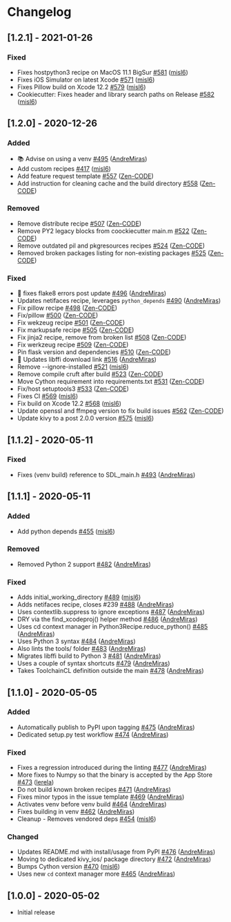 # Changelog

## [1.2.1] - 2021-01-26
### Fixed
- Fixes hostpython3 recipe on MacOS 11.1 BigSur [\#581](https://github.com/kivy/kivy-ios/issues/581) ([misl6](https://github.com/misl6))
- Fixes iOS Simulator on latest Xcode [\#571](https://github.com/kivy/kivy-ios/issues/571) ([misl6](https://github.com/misl6))
- Fixes Pillow build on Xcode 12.2 [\#579](https://github.com/kivy/kivy-ios/issues/579) ([misl6](https://github.com/misl6))
- Cookiecutter: Fixes header and library search paths on Release [\#582](https://github.com/kivy/kivy-ios/issues/582) ([misl6](https://github.com/misl6))

## [1.2.0] - 2020-12-26
### Added
- :books: Advise on using a venv [\#495](https://github.com/kivy/kivy-ios/issues/495) ([AndreMiras](https://github.com/AndreMiras))
- Add custom recipes [\#417](https://github.com/kivy/kivy-ios/issues/417) ([misl6](https://github.com/misl6))
- Add feature request template [\#557](https://github.com/kivy/kivy-ios/issues/557) ([Zen-CODE](https://github.com/Zen-CODE))
- Add instruction for cleaning cache and the build directory [\#558](https://github.com/kivy/kivy-ios/issues/558) ([Zen-CODE](https://github.com/Zen-CODE))

### Removed
- Remove distribute recipe [\#507](https://github.com/kivy/kivy-ios/issues/507) ([Zen-CODE](https://github.com/Zen-CODE))
- Remove PY2 legacy blocks from coockiecutter main.m [\#522](https://github.com/kivy/kivy-ios/issues/522) ([Zen-CODE](https://github.com/Zen-CODE))
- Remove outdated pil and pkgresources recipes [\#524](https://github.com/kivy/kivy-ios/issues/524) ([Zen-CODE](https://github.com/Zen-CODE))
- Removed broken packages listing for non-existing packages [\#525](https://github.com/kivy/kivy-ios/issues/525) ([Zen-CODE](https://github.com/Zen-CODE))

### Fixed
- :bug: fixes flake8 errors post update [\#496](https://github.com/kivy/kivy-ios/issues/496) ([AndreMiras](https://github.com/AndreMiras))
- Updates netifaces recipe, leverages `python_depends` [\#490](https://github.com/kivy/kivy-ios/issues/490) ([AndreMiras](https://github.com/AndreMiras))
- Fix pillow recipe [\#498](https://github.com/kivy/kivy-ios/issues/498) ([Zen-CODE](https://github.com/Zen-CODE))
- Fix/pillow [\#500](https://github.com/kivy/kivy-ios/issues/500) ([Zen-CODE](https://github.com/Zen-CODE))
- Fix wekzeug recipe [\#501](https://github.com/kivy/kivy-ios/issues/501) ([Zen-CODE](https://github.com/Zen-CODE))
- Fix markupsafe recipe [\#505](https://github.com/kivy/kivy-ios/issues/505) ([Zen-CODE](https://github.com/Zen-CODE))
- Fix jinja2 recipe, remove from broken list [\#508](https://github.com/kivy/kivy-ios/issues/508) ([Zen-CODE](https://github.com/Zen-CODE))
- Fix werkzeug recipe [\#509](https://github.com/kivy/kivy-ios/issues/509) ([Zen-CODE](https://github.com/Zen-CODE))
- Pin flask version and dependencies [\#510](https://github.com/kivy/kivy-ios/issues/510) ([Zen-CODE](https://github.com/Zen-CODE))
- :bug: Updates libffi download link [\#516](https://github.com/kivy/kivy-ios/issues/516) ([AndreMiras](https://github.com/AndreMiras))
- Remove --ignore-installed [\#521](https://github.com/kivy/kivy-ios/issues/521) ([misl6](https://github.com/misl6))
- Remove compile cruft after build [\#523](https://github.com/kivy/kivy-ios/issues/523) ([Zen-CODE](https://github.com/Zen-CODE))
- Move Cython requirement into requirements.txt [\#531](https://github.com/kivy/kivy-ios/issues/531) ([Zen-CODE](https://github.com/Zen-CODE))
- Fix/host setuptools3 [\#533](https://github.com/kivy/kivy-ios/issues/533) ([Zen-CODE](https://github.com/Zen-CODE))
- Fixes CI [\#569](https://github.com/kivy/kivy-ios/issues/569) ([misl6](https://github.com/misl6))
- Fix build on Xcode 12.2 [\#568](https://github.com/kivy/kivy-ios/issues/568) ([misl6](https://github.com/misl6))
- Update openssl and ffmpeg version to fix build issues [\#562](https://github.com/kivy/kivy-ios/issues/562) ([Zen-CODE](https://github.com/Zen-CODE))
- Update kivy to a post 2.0.0 version [\#575](https://github.com/kivy/kivy-ios/issues/575) ([misl6](https://github.com/misl6))

## [1.1.2] - 2020-05-11
### Fixed
- Fixes (venv build) reference to SDL\_main.h [\#493](https://github.com/kivy/kivy-ios/issues/493) ([AndreMiras](https://github.com/AndreMiras))

## [1.1.1] - 2020-05-11
### Added
- Add python depends [\#455](https://github.com/kivy/kivy-ios/issues/455) ([misl6](https://github.com/misl6))

### Removed
- Removed Python 2 support [\#482](https://github.com/kivy/kivy-ios/issues/482) ([AndreMiras](https://github.com/AndreMiras))

### Fixed
- Adds initial\_working\_directory [\#489](https://github.com/kivy/kivy-ios/issues/489) ([misl6](https://github.com/misl6))
- Adds netifaces recipe, closes #239 [\#488](https://github.com/kivy/kivy-ios/issues/488) ([AndreMiras](https://github.com/AndreMiras))
- Uses contextlib.suppress to ignore exceptions [\#487](https://github.com/kivy/kivy-ios/issues/487) ([AndreMiras](https://github.com/AndreMiras))
- DRY via the find\_xcodeproj() helper method [\#486](https://github.com/kivy/kivy-ios/issues/486) ([AndreMiras](https://github.com/AndreMiras))
- Uses cd context manager in Python3Recipe.reduce\_python() [\#485](https://github.com/kivy/kivy-ios/issues/485) ([AndreMiras](https://github.com/AndreMiras))
- Uses Python 3 syntax [\#484](https://github.com/kivy/kivy-ios/issues/484) ([AndreMiras](https://github.com/AndreMiras))
- Also lints the tools/ folder [\#483](https://github.com/kivy/kivy-ios/issues/483) ([AndreMiras](https://github.com/AndreMiras))
- Migrates libffi build to Python 3 [\#481](https://github.com/kivy/kivy-ios/issues/481) ([AndreMiras](https://github.com/AndreMiras))
- Uses a couple of syntax shortcuts [\#479](https://github.com/kivy/kivy-ios/issues/479) ([AndreMiras](https://github.com/AndreMiras))
- Takes ToolchainCL definition outside the main [\#478](https://github.com/kivy/kivy-ios/issues/478) ([AndreMiras](https://github.com/AndreMiras))

## [1.1.0] - 2020-05-05
### Added
- Automatically publish to PyPI upon tagging [\#475](https://github.com/kivy/kivy-ios/issues/475) ([AndreMiras](https://github.com/AndreMiras))
- Dedicated setup.py test workflow [\#474](https://github.com/kivy/kivy-ios/issues/474) ([AndreMiras](https://github.com/AndreMiras))

### Fixed
- Fixes a regression introduced during the linting [\#477](https://github.com/kivy/kivy-ios/issues/477) ([AndreMiras](https://github.com/AndreMiras))
- More fixes to Numpy so that the binary is accepted by the App Store [\#473](https://github.com/kivy/kivy-ios/issues/473) ([lerela](https://github.com/lerela))
- Do not build known broken recipes [\#471](https://github.com/kivy/kivy-ios/issues/471) ([AndreMiras](https://github.com/AndreMiras))
- Fixes minor typos in the issue template [\#469](https://github.com/kivy/kivy-ios/issues/469) ([AndreMiras](https://github.com/AndreMiras))
- Activates venv before venv build [\#464](https://github.com/kivy/kivy-ios/issues/464) ([AndreMiras](https://github.com/AndreMiras))
- Fixes building in venv [\#462](https://github.com/kivy/kivy-ios/issues/462) ([AndreMiras](https://github.com/AndreMiras))
- Cleanup - Removes vendored deps [\#454](https://github.com/kivy/kivy-ios/issues/454) ([misl6](https://github.com/misl6))

### Changed
- Updates README.md with install/usage from PyPI [\#476](https://github.com/kivy/kivy-ios/issues/476) ([AndreMiras](https://github.com/AndreMiras))
- Moving to dedicated kivy\_ios/ package directory [\#472](https://github.com/kivy/kivy-ios/issues/472) ([AndreMiras](https://github.com/AndreMiras))
- Bumps Cython version [\#470](https://github.com/kivy/kivy-ios/issues/470) ([misl6](https://github.com/misl6))
- Uses new `cd` context manager more [\#465](https://github.com/kivy/kivy-ios/issues/465) ([AndreMiras](https://github.com/AndreMiras))


## [1.0.0] - 2020-05-02
- Initial release
